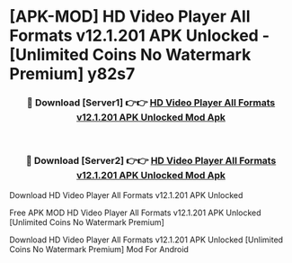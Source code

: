 # [APK-MOD] HD Video Player All Formats v12.1.201 APK Unlocked - [Unlimited Coins No Watermark Premium] y82s7



<div align="center">
<h3>🔴 Download [Server1] 👉👉 <a href="https://momento.my/?title=HD_Video_Player_All_Formats_v12.1.201_APK_Unlocked">HD Video Player All Formats v12.1.201 APK Unlocked Mod Apk</a></h3><br>

<h3>🔴 Download [Server2] 👉👉 <a href="https://momento.my/?title=HD_Video_Player_All_Formats_v12.1.201_APK_Unlocked">HD Video Player All Formats v12.1.201 APK Unlocked Mod Apk</a></h3>
</div>



Download HD Video Player All Formats v12.1.201 APK Unlocked 

Free APK MOD HD Video Player All Formats v12.1.201 APK Unlocked [Unlimited Coins No Watermark Premium]

Download HD Video Player All Formats v12.1.201 APK Unlocked [Unlimited Coins No Watermark Premium] Mod For Android
